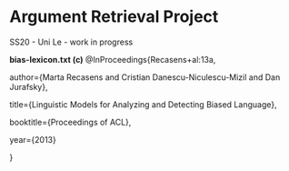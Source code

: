 # Argument Retrieval Project


SS20 - Uni Le - work in progress

**bias-lexicon.txt (c)** 
@InProceedings{Recasens+al:13a,

  author={Marta Recasens and Cristian Danescu-Niculescu-Mizil and Dan Jurafsky},

  title={Linguistic Models for Analyzing and Detecting Biased Language},

  booktitle={Proceedings of ACL},

  year={2013}

}
